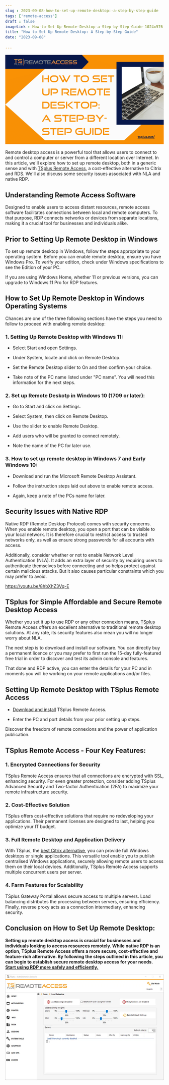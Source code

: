 ```yaml
---
slug : 2023-09-08-how-to-set-up-remote-desktop:-a-step-by-step-guide
tags: ['remote-access']
draft : false 
imageLink : How-to-Set-Up-Remote-Desktop-a-Step-by-Step-Guide-1024x576.png
title: "How to Set Up Remote Desktop: A Step-by-Step Guide"
date: "2023-09-08"

---
```


[![Title of article "How to Set Up Remote Desktop: a Step-by-Step Guide", TSplus logo and link, illustrated by a picture of open laptop and cup of tea.](./images/How-to-Set-Up-Remote-Desktop-a-Step-by-Step-Guide-1024x576.png)](https://tsplus.net/remote-access/)

Remote desktop access is a powerful tool that allows users to connect to and control a computer or server from a different location over Internet. In this article, we'll explore how to set up remote desktop, both in a generic sense and with [TSplus Remote Access](https://tsplus.net/remote-access/), a cost-effective alternative to Citrix and RDS. We'll also discuss some security issues associated with NLA and native RDP.

## Understanding Remote Access Software

Designed to enable users to access distant resources, remote access software facilitates connections between local and remote computers. To that purpose, RDP connects networks or devices from separate locations, making it a crucial tool for businesses and individuals alike.

## Prior to Setting Up Remote Desktop in Windows

To set up remote desktop in Windows, follow the steps appropriate to your operating system. Before you can enable remote desktop, ensure you have Windows Pro. To verify your edition, check under Windows specifications to see the Edition of your PC.

If you are using Windows Home, whether 11 or previous versions, you can upgrade to Windows 11 Pro for RDP features.

## How to Set Up Remote Desktop in Windows Operating Systems

Chances are one of the three following sections have the steps you need to follow to proceed with enabling remote desktop:

### 1\. Setting Up Remote Desktop with Windows 11:

- Select Start and open Settings.
    
- Under System, locate and click on Remote Desktop.
    
- Set the Remote Desktop slider to On and then confirm your choice.
    
- Take note of the PC name listed under "PC name". You will need this information for the next steps.
    

### 2\. Set up Remote Deskotp in Windows 10 (1709 or later):

- Go to Start and click on Settings.
    
- Select System, then click on Remote Desktop.
    
- Use the slider to enable Remote Desktop.
    
- Add users who will be granted to connect remotely.
    
- Note the name of the PC for later use.
    

### 3\. How to set up remote desktop in Windows 7 and Early Windows 10:

- Download and run the Microsoft Remote Desktop Assistant.
    
- Follow the instruction steps laid out above to enable remote access.
    
- Again, keep a note of the PCs name for later.
    

## Security Issues with Native RDP

Native RDP (Remote Desktop Protocol) comes with security concerns. When you enable remote desktop, you open a port that can be visible to your local network. It is therefore crucial to restrict access to trusted networks only, as well as ensure strong passwords for all accounts with access.

Additionally, consider whether or not to enable Network Level Authentication (NLA). It adds an extra layer of security by requiring users to authenticate themselves before connecting and so helps protect against certain malicious attacks. But it also causes particular constraints which you may prefer to avoid.

https://youtu.be/8hbXhZ3Vq-E

## TSplus for Simple Affordable and Secure Remote Desktop Access

Whether you set it up to use RDP or any other connexion means, [TSplus](https://tsplus.net/) Remote Access offers an excellent alternative to traditional remote desktop solutions. At any rate, its security features also mean you will no longer worry about NLA.

The next step is to download and install our software. You can directly buy a permanent licence or you may prefer to first run the 15-day fully-featured free trial in order to discover and test its admin console and features.

That done and RDP active, you can enter the details for your PC and in moments you will be working on your remote applications and/or files.

## Setting Up Remote Desktop with TSplus Remote Access

- [Download and install](https://tsplus.net/download/) TSplus Remote Access.
    
- Enter the PC and port details from your prior setting up steps.
    

Discover the freedom of remote connexions and the power of application publication.

## TSplus Remote Access - Four Key Features:

### 1\. Encrypted Connections for Security

TSplus Remote Access ensures that all connections are encrypted with SSL, enhancing security. For even greater protection, consider adding TSplus Advanced Security and Two-factor Authentication (2FA) to maximize your remote infrastructure security.

### 2\. Cost-Effective Solution

TSplus offers cost-effective solutions that require no redeveloping your applications. Their permanent licenses are designed to last, helping you optimize your IT budget.

### 3\. Full Remote Desktop and Application Delivery

With TSplus, the [best Citrix alternative](https://tsplus.net/alternatives-to-citrix/), you can provide full Windows desktops or single applications. This versatile tool enable you to publish centralised Windows applications, securely allowing remote users to access them on their local devices. Additionally, TSplus Remote Access supports multiple concurrent users per server.

### 4\. Farm Features for Scalability

TSplus Gateway Portal allows secure access to multiple servers. Load balancing distributes the processing between servers, ensuring efficiency. Finally, reverse proxy acts as a connection intermediary, enhancing security.

## Conclusion on How to Set Up Remote Desktop:

**Setting up remote desktop access is crucial for businesses and individuals looking to access resources remotely. While native RDP is an option, TSplus Remote Access offers a more secure, cost-effective and feature-rich alternative. By following the steps outlined in this article, you can begin to establish secure remote desktop access for your needs. [Start using RDP more safely and efficiently.](https://tsplus.net/remote-access/installation/)**

![Screenshot of TSplus Remote Access administrator console - Load Balancing](./images/load-balancing-p-800.png)
